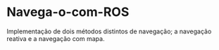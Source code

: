 # Navega-o-com-ROS
Implementação de dois métodos distintos de navegação; a navegação reativa e a navegação com mapa.
